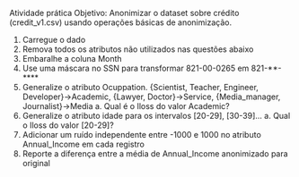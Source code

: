 Atividade prática
Objetivo: Anonimizar o dataset sobre crédito (credit_v1.csv) usando
operações básicas de anonimização.

1. Carregue o dado
2. Remova todos os atributos não utilizados nas questões abaixo
3. Embaralhe a coluna Month
4. Use uma máscara no SSN para transformar 821-00-0265 em 821-**-****
5. Generalize o atributo Ocuppation. {Scientist, Teacher, Engineer,
Developer}-&gt;Academic, {Lawyer, Doctor}-&gt;Service,
{Media_manager, Journalist}-&gt;Media
a. Qual é o Iloss do valor Academic?
6. Generalize o atributo idade para os intervalos [20-29], [30-39]...
a. Qual o Iloss do valor [20-29]?
7. Adicionar um ruído independente entre -1000 e 1000 no atributo
Annual_Income em cada registro
8. Reporte a diferença entre a média de Annual_Income
anonimizado para original
